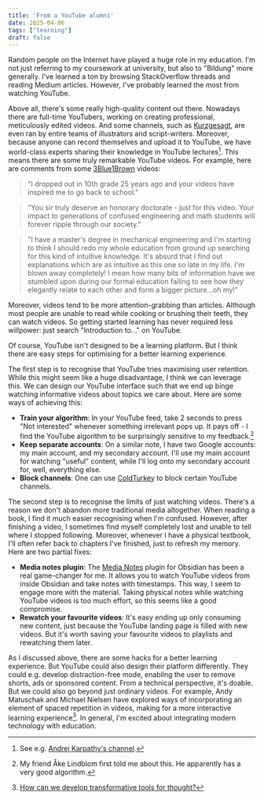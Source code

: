 ```yaml
---
title: 'From a YouTube alumni'
date: 2025-04-06
tags: ["learning"]
draft: false
---
```


Random people on the Internet have played a huge role in my education. I'm not just referring to my coursework at university, but also to "Bildung" more generally. I've learned a ton by browsing StackOverflow threads and reading Medium articles. However, I've probably learned the most from watching YouTube.

Above all, there's some really high-quality content out there. Nowadays there are full-time YouTubers, working on creating professional, meticulously edited videos. And some channels, such as [Kurzgesagt](https://www.youtube.com/channel/UCsXVk37bltHxD1rDPwtNM8Q), are even ran by entire teams of illustrators and script-writers. Moreover, because anyone can record themselves and upload it to YouTube, we have world-class experts sharing their knowledge in YouTube lectures[^1]. This means there are some truly remarkable YouTube videos. For example, here are comments from some [3Blue1Brown](https://www.youtube.com/@3blue1brown) videos:

> "I dropped out in 10th grade 25 years ago and your videos have inspired me to go back to school."

> "You sir truly deserve an honorary doctorate - just for this video. Your impact to generations of confused engineering and math students will forever ripple through our society."

> "I have a master's degree in mechanical engineering and I'm starting to think I should redo my whole education from ground up searching for this kind of intuitive knowledge. It's absurd that I find out explanations which are as intuitive as this one so late in my life. I'm blown away completely! I mean how many bits of information have we stumbled upon during our formal education failing to see how they elegantly relate to each other and form a bigger picture...oh my!"

Moreover, videos tend to be more attention-grabbing than articles. Although most people are unable to read while cooking or brushing their teeth, they can watch videos. So getting started learning has never required less willpower: just search "Introduction to..." on YouTube. 

Of course, YouTube isn't designed to be a learning platform. But I think there are easy steps for optimising for a better learning experience.

The first step is to recognise that YouTube tries maximising user retention. While this might seem like a huge disadvantage, I think we can leverage this. We can design our YouTube interface such that we end up binge watching informative videos about topics we care about. Here are some ways of achieving this:

- **Train your algorithm**: In your YouTube feed, take 2 seconds to press "Not interested" whenever something irrelevant pops up. It pays off - I find the YouTube algorithm to be surprisingly sensitive to my feedback.[^2]
- **Keep separate accounts**: On a similar note, I have two Google accounts: my main account, and my secondary account. I'll use my main account for watching "useful" content, while I'll log onto my secondary account for, well, everything else. 
- **Block channels**: One can use [ColdTurkey](https://getcoldturkey.com/support/how-to/allow-youtube-channel/) to block certain YouTube channels.

The second step is to recognise the limits of just watching videos. There's a reason we don't abandon more traditional media altogether. When reading a book, I find it much easier recognising when I'm confused. However, after finishing a video, I sometimes find myself completely lost and unable to tell where I stopped following. Moreover, whenever I have a physical textbook, I'll often refer back to chapters I've finished, just to refresh my memory. Here are two partial fixes:

- **Media notes plugin**: The [Media Notes](obsidian://show-plugin?id=media-notes) plugin for Obsidian has been a real game-changer for me. It allows you to watch YouTube videos from inside Obsidian and take notes with timestamps. This way, I seem to engage more with the material. Taking physical notes while watching YouTube videos is too much effort, so this seems like a good compromise.
- **Rewatch your favourite videos**: It's easy ending up only consuming new content, just because the YouTube landing page is filled with new videos. But it's worth saving your favourite videos to playlists and rewatching them later.

As I discussed above, there are some hacks for a better learning experience. But YouTube could also design their platform differently. They could e.g. develop distraction-free mode, enabling the user to remove shorts, ads or sponsored content. From a technical perspective, it's doable. But we could also go beyond just ordinary videos. For example, Andy Matuschak and Michael Nielsen have explored ways of incorporating an element of spaced repetition in videos, making for a more interactive learning experience[^3]. In general, I'm excited about integrating modern technology with education.

[^1]: See e.g. [Andrej Karpathy's channel](https://www.youtube.com/@AndrejKarpathy).
[^2]: My friend Åke Lindblom first told me about this. He apparently has a very good algorithm.
[^3]: [How can we develop transformative tools for thought?](https://numinous.productions/ttft/#mnemonic-video)
